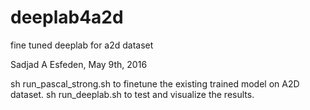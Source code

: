 # deeplab4a2d
fine tuned deeplab for a2d dataset

Sadjad A Esfeden, May 9th, 2016

sh run_pascal_strong.sh to finetune the existing trained model on A2D dataset.
sh run_deeplab.sh to test and visualize the results. 
